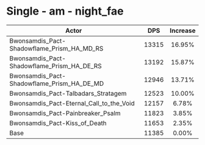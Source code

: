 # Single - am - night_fae
| Actor | DPS | Increase |
|---|:---:|:---:|
|Bwonsamdis_Pact-Shadowflame_Prism_HA_MD_RS|13315|16.95%|
|Bwonsamdis_Pact-Shadowflame_Prism_HA_DE_RS|13192|15.87%|
|Bwonsamdis_Pact-Shadowflame_Prism_HA_DE_MD|12946|13.71%|
|Bwonsamdis_Pact-Talbadars_Stratagem|12523|10.00%|
|Bwonsamdis_Pact-Eternal_Call_to_the_Void|12157|6.78%|
|Bwonsamdis_Pact-Painbreaker_Psalm|11823|3.85%|
|Bwonsamdis_Pact-Kiss_of_Death|11653|2.35%|
|Base|11385|0.00%|
